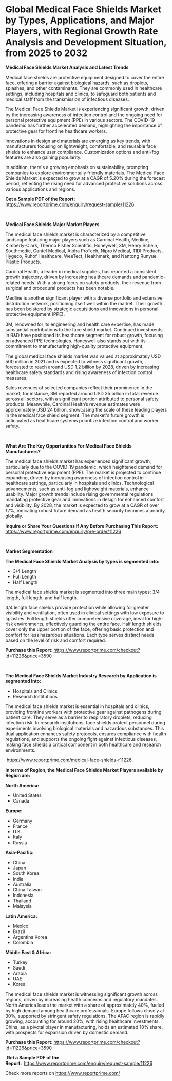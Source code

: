 <p><h1>Global Medical Face Shields Market by Types, Applications, and Major Players, with Regional Growth Rate Analysis and Development Situation, from 2025 to 2032</h1></p><p><strong>Medical Face Shields Market Analysis and Latest Trends</strong></p>
<p><p>Medical face shields are protective equipment designed to cover the entire face, offering a barrier against biological hazards, such as droplets, splashes, and other contaminants. They are commonly used in healthcare settings, including hospitals and clinics, to safeguard both patients and medical staff from the transmission of infectious diseases. </p><p>The Medical Face Shields Market is experiencing significant growth, driven by the increasing awareness of infection control and the ongoing need for personal protective equipment (PPE) in various sectors. The COVID-19 pandemic has further accelerated demand, highlighting the importance of protective gear for frontline healthcare workers. </p><p>Innovations in design and materials are emerging as key trends, with manufacturers focusing on lightweight, comfortable, and reusable face shields to enhance user compliance. Customization options and anti-fog features are also gaining popularity. </p><p>In addition, there's a growing emphasis on sustainability, prompting companies to explore environmentally friendly materials. The Medical Face Shields Market is expected to grow at a CAGR of 5.20% during the forecast period, reflecting the rising need for advanced protective solutions across various applications and regions.</p></p>
<p><strong>Get a Sample PDF of the Report:&nbsp;</strong> <a href="https://www.reportprime.com/enquiry/request-sample/11226?utm_campaign=2781&utm_medium=2&utm_source=Github&utm_content=ia&utm_term=20032025&utm_id=medical-face-shields">https://www.reportprime.com/enquiry/request-sample/11226</a></p>
<p>&nbsp;</p>
<p><strong>Medical Face Shields Major Market Players</strong></p>
<p><p>The medical face shields market is characterized by a competitive landscape featuring major players such as Cardinal Health, Medline, Kimberly-Clark, Thermo Fisher Scientific, Honeywell, 3M, Henry Schein, Southmedic, Cantel Medical, Alpha ProTech, Nipro Medical, TIDI Products, Hygeco, Ruhof Healthcare, WeeTect, Healthmark, and Nantong Runyue Plastic Products. </p><p>Cardinal Health, a leader in medical supplies, has reported a consistent growth trajectory, driven by increasing healthcare demands and pandemic-related needs. With a strong focus on safety products, their revenue from surgical and procedural products has been notable. </p><p>Medline is another significant player with a diverse portfolio and extensive distribution network, positioning itself well within the market. Their growth has been bolstered by strategic acquisitions and innovations in personal protective equipment (PPE).</p><p>3M, renowned for its engineering and health care expertise, has made substantial contributions to the face shield market. Continued investments in R&D have positioned its healthcare segment for robust growth, focusing on advanced PPE technologies. Honeywell also stands out with its commitment to manufacturing high-quality protective equipment. </p><p>The global medical face shields market was valued at approximately USD 500 million in 2021 and is expected to witness significant growth, forecasted to reach around USD 1.2 billion by 2028, driven by increasing healthcare safety standards and rising awareness of infection control measures.</p><p>Sales revenues of selected companies reflect their prominence in the market; for instance, 3M reported around USD 35 billion in total revenue across all sectors, with a significant portion attributed to personal safety products. Meanwhile, Cardinal Health’s revenue estimates were approximately USD 24 billion, showcasing the scale of these leading players in the medical face shield segment. The market's future growth is anticipated as healthcare systems prioritize infection control and worker safety.</p></p>
<p>&nbsp;</p>
<p><strong>What Are The Key Opportunities For Medical Face Shields Manufacturers?</strong></p>
<p><p>The medical face shields market has experienced significant growth, particularly due to the COVID-19 pandemic, which heightened demand for personal protective equipment (PPE). The market is projected to continue expanding, driven by increasing awareness of infection control in healthcare settings, particularly in hospitals and clinics. Technological advancements, such as anti-fog and lightweight materials, enhance usability. Major growth trends include rising governmental regulations mandating protective gear and innovations in design for enhanced comfort and visibility. By 2028, the market is expected to grow at a CAGR of over 12%, indicating robust future demand as health security becomes a priority globally.</p></p>
<p><strong>Inquire or Share Your Questions If Any Before Purchasing This Report:</strong> <a href="https://www.reportprime.com/enquiry/pre-order/11226?utm_campaign=2781&utm_medium=2&utm_source=Github&utm_content=ia&utm_term=20032025&utm_id=medical-face-shields">https://www.reportprime.com/enquiry/pre-order/11226</a></p>
<p>&nbsp;</p>
<p><strong>Market Segmentation</strong></p>
<p><strong>The Medical Face Shields Market Analysis by types is segmented into:</strong></p>
<p><ul><li>3/4 Length</li><li>Full Length</li><li>Half Length</li></ul></p>
<p><p>The medical face shields market is segmented into three main types: 3/4 length, full length, and half length. </p><p>3/4 length face shields provide protection while allowing for greater visibility and ventilation, often used in clinical settings with low exposure to splashes. Full length shields offer comprehensive coverage, ideal for high-risk environments, effectively guarding the entire face. Half length shields cover only the upper portion of the face, offering basic protection and comfort for less hazardous situations. Each type serves distinct needs based on the level of risk and comfort required.</p></p>
<p><strong>Purchase this Report:&nbsp;</strong><a href="https://www.reportprime.com/checkout?id=11226&price=3590&utm_campaign=2781&utm_medium=2&utm_source=Github&utm_content=ia&utm_term=20032025&utm_id=medical-face-shields">https://www.reportprime.com/checkout?id=11226&price=3590</a></p>
<p>&nbsp;</p>
<p><strong>The Medical Face Shields Market Industry Research by Application is segmented into:</strong></p>
<p><ul><li>Hospitals and Clinics</li><li>Research Institutions</li></ul></p>
<p><p>The medical face shields market is essential in hospitals and clinics, providing frontline workers with protective gear against pathogens during patient care. They serve as a barrier to respiratory droplets, reducing infection risk. In research institutions, face shields protect personnel during experiments involving biological materials and hazardous substances. This dual application enhances safety protocols, ensures compliance with health regulations, and supports the ongoing fight against infectious diseases, making face shields a critical component in both healthcare and research environments.</p></p>
<p><a href="https://www.reportprime.com/medical-face-shields-r11226?utm_campaign=2781&utm_medium=2&utm_source=Github&utm_content=ia&utm_term=20032025&utm_id=medical-face-shields">&nbsp;https://www.reportprime.com/medical-face-shields-r11226</a></p>
<p><strong>In terms of Region, the Medical Face Shields Market Players available by Region are:</strong></p>
<p>
    <p> <strong> North America: </strong>
        <ul>
            <li>United States</li>
            <li>Canada</li>
        </ul>
        </p> 
    <p> <strong> Europe: </strong>
        <ul>
            <li>Germany</li>
            <li>France</li>
            <li>U.K.</li>
            <li>Italy</li>
            <li>Russia</li>
        </ul>
        </p> 
    <p> <strong> Asia-Pacific: </strong>
        <ul>
            <li>China</li>
            <li>Japan</li>
            <li>South Korea</li>
            <li>India</li>
            <li>Australia</li>
            <li>China Taiwan</li>
            <li>Indonesia</li>
            <li>Thailand</li>
            <li>Malaysia</li>
        </ul>
        </p> 
    <p> <strong> Latin America: </strong>
        <ul>
            <li>Mexico</li>
            <li>Brazil</li>
            <li>Argentina Korea</li>
            <li>Colombia</li>
        </ul>
        </p> 
    <p> <strong> Middle East & Africa: </strong>
        <ul>
            <li>Turkey</li>
            <li>Saudi</li>
            <li>Arabia</li>
            <li>UAE</li>
            <li>Korea</li>
        </ul>
    </p>
    </p>
<p><p>The medical face shields market is witnessing significant growth across regions, driven by increasing health concerns and regulatory mandates. North America leads the market with a share of approximately 40%, fueled by high demand among healthcare professionals. Europe follows closely at 30%, supported by stringent safety regulations. The APAC region is rapidly growing, accounting for around 20%, with rising healthcare investments. China, as a pivotal player in manufacturing, holds an estimated 10% share, with prospects for expansion driven by domestic demand.</p></p>
<p><strong>Purchase this Report: </strong><a href="https://www.reportprime.com/checkout?id=11226&price=3590&utm_campaign=2781&utm_medium=2&utm_source=Github&utm_content=ia&utm_term=20032025&utm_id=medical-face-shields">https://www.reportprime.com/checkout?id=11226&price=3590</a></p>
<p>&nbsp;<strong>Get a Sample PDF of the Report:&nbsp;&nbsp;</strong><a href="https://www.reportprime.com/enquiry/request-sample/11226?utm_campaign=2781&utm_medium=2&utm_source=Github&utm_content=ia&utm_term=20032025&utm_id=medical-face-shields">https://www.reportprime.com/enquiry/request-sample/11226</a></p>
<p><strong></strong></p>
<p>Check more reports on <a href="https://www.reportprime.com/?utm_campaign=2781&utm_medium=2&utm_source=Github&utm_content=ia&utm_term=20032025&utm_id=medical-face-shields">https://www.reportprime.com/</a></p>